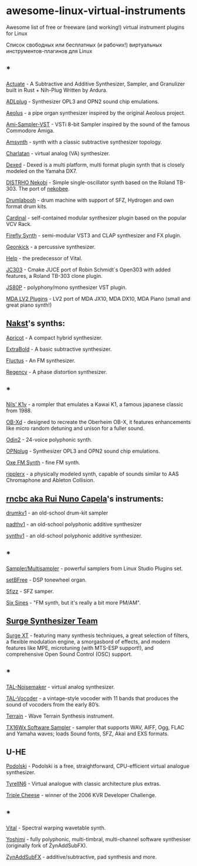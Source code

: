 # awesome-linux-virtual-instruments

Awesome list of free or freeware (and working!) virtual instrument plugins for Linux

Список свободных или бесплатных (и рабочих!) виртуальных инструментов-плагинов для Linux

## *

[Actuate](https://github.com/ardura/Actuate) - A Subtractive and Additive Synthesizer, Sampler, and Granulizer built in Rust + Nih-Plug Written by Ardura.

[ADLplug](https://github.com/jpcima/ADLplug) - Synthesizer OPL3 and OPN2 sound chip emulations.

[Aeolus](https://archie3d.github.io/aeolus_plugin/) -  a pipe organ synthesizer inspired by the original Aeolous project.

[Ami-Sampler-VST](https://github.com/astriiddev/Ami-Sampler-VST) - VSTi 8-bit Sampler inspired by the sound of the famous Commodore Amiga.

[Amsynth](https://amsynth.github.io) - synth with a classic subtractive synthesizer topology.

[Charlatan](https://www.blaukraut.info) - virtual analog (VA) synthesizer.

[Dexed](https://asb2m10.github.io/dexed/) - Dexed is a multi platform, multi format plugin synth that is closely modeled on the Yamaha DX7.

[DISTRHO Nekobi](https://github.com/DISTRHO/Nekobi) - Simple single-oscillator synth based on the Roland TB-303. The port of [nekobee](https://github.com/gordonjcp/nekobee).

[Drumlabooh](https://psemiletov.github.io/drumlabooh) - drum machine with support of SFZ, Hydrogen and own format drum kits.

[Cardinal](https://cardinal.kx.studio) - self-contained modular synthesizer plugin
based on the popular VCV Rack.

[Firefly Synth](https://firefly-synth.com) -  semi-modular VST3 and CLAP synthesizer and FX plugin.

[Geonkick](https://geonkick.org) - a percussive synthesizer.

[Help](https://tytel.org/helm/) - the predecessor of Vital.

[JC303](https://github.com/midilab/jc303) -  Cmake JUCE port of Robin Schmidt`s Open303 with added features, a Roland TB-303 clone plugin.

[JS80P](https://github.com/attilammagyar/js80p) -  polyphony/mono synthesizer VST plugin.

[MDA LV2 Plugins](https://gitlab.com/drobilla/mda-lv2) - LV2 port of MDA JX10, MDA DX10, MDA Piano (small and great piano synth!)

## [Nakst](https://nakst.itch.io)'s synths:

[Apricot](https://nakst.itch.io/apricot) - A compact hybrid synthesizer.

[ExtraBold](https://nakst.itch.io/extrabold) - A basic subtractive synthesizer. 

[Fluctus](https://nakst.itch.io/fluctus) - An FM synthesizer.

[Regency](https://nakst.itch.io/regency) - A phase distortion synthesizer.
 
## *

[Nils' K1v](https://www.nilsschneider.de/wp/nils-k1v/) - a rompler that emulates a Kawai K1, a famous japanese classic from 1988.

[OB-Xd](https://www.discodsp.com/obxd/) -  designed to recreate the Oberheim OB-X, it features enhancements like micro random detuning and unison for a fuller sound. 

[Odin2](https://thewavewarden.com/pages/odin-2) - 24-voice polyphonic synth.

[OPNplug](https://github.com/jpcima/ADLplug) -  Synthesizer OPL3 and OPN2 sound chip emulations.

[Oxe FM Synth](https://oxesoft.wordpress.com) - fine FM synth.

[ripplerx](https://github.com/tiagolr/ripplerx) -  a physically modeled synth, capable of sounds similar to AAS Chromaphone and Ableton Collision.

## [rncbc aka Rui Nuno Capela](https://www.rncbc.org/)'s instruments:

[drumkv1](https://drumkv1.sourceforge.io/) - an old-school drum-kit sampler

[padthv1](https://padthv1.sourceforge.io/) - an old-school polyphonic additive synthesizer

[synthv1](https://synthv1.sourceforge.io) - an old-school polyphonic additive synthesizer.

## *

[Sampler/Multisampler](https://lsp-plug.in/?page=plugins) - powerful samplers from Linux Studio Plugins set.

[setBFree](https://setbfree.org) - DSP tonewheel organ.

[Sfizz](https://github.com/sfztools/sfizz) - SFZ samper.

[Six Sines](https://github.com/baconpaul/six-sines) -  "FM synth, but it's really a bit more PM/AM".

## [Surge Synthesizer Team](https://github.com/surge-synthesizer)

[Surge XT](https://surge-synthesizer.github.io) - featuring many synthesis techniques, a great selection of filters, a flexible modulation engine, a smorgasbord of effects, and modern features like MPE, microtuning (with MTS-ESP support!), and comprehensive Open Sound Control (OSC) support.

## *

[TAL-Noisemaker](https://tal-software.com/products/tal-noisemaker) - virtual analog synthesizer.

[TAL-Vocoder](https://tal-software.com/products/tal-vocoder) - a vintage-style vocoder with 11 bands that produces the sound of vocoders from the early 80’s. 

[Terrain](https://github.com/aaronaanderson/Terrain) - Wave Terrain Synthesis instrument.

[TX16Wx Software Sampler](https://www.tx16wx.com) - sampler that supports WAV, AIFF, Ogg, FLAC and Yamaha waves; loads Sound fonts, SFZ, Akai and EXS formats.

## U-HE

[Podolski](https://u-he.com/products/podolski/) -  Podolski is a free, straightforward, CPU-efficient virtual analogue synthesizer. 

[TyrellN6](https://u-he.com/products/tyrelln6/) - Virtual analogue with classic architecture plus extras.

[Triple Cheese](https://u-he.com/products/triplecheese/) - winner of the 2006 KVR Developer Challenge.

## *

[Vital](https://vital.audio) - Spectral warping wavetable synth.
 

[Yoshimi](https://yoshimi.github.io) - fully polyphonic, multi-timbral, multi-channel software synthesiser (originally fork of ZynAddSubFX).

[ZynAddSubFX](https://zynaddsubfx.sourceforge.io) - additive/subtractive, pad synthesis and more.
